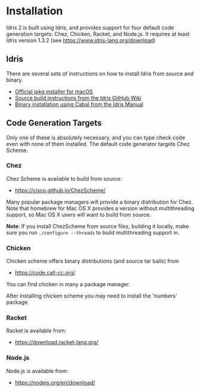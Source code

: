 # Installation

Idris 2 is built using Idris, and provides support for four default code
generation targets: Chez, Chicken, Racket, and Node.js.  It requires at
least Idris version 1.3.2 (see https://www.idris-lang.org/download)

## Idris

There are several sets of instructions on how to install Idris from source and
binary.

+ [Official ipkg installer for macOS](https://www.idris-lang.org/pkgs/idris-current.pkg)
+ [Source build instructions from the Idris GitHub Wiki](https://github.com/idris-lang/Idris-dev/wiki/Installation-Instructions)
+ [Binary installation using Cabal from the Idris Manual](https://idris.readthedocs.io/en/latest/tutorial/starting.html)

## Code Generation Targets

Only one of these is absolutely necessary, and you can type check code even
with none of them installed. The default code generator targets Chez Scheme.

### Chez

Chez Scheme is available to build from source:

+ https://cisco.github.io/ChezScheme/

Many popular package managers will provide a binary distribution for Chez. Note
that homebrew for Mac OS X provides a version without multithreading support, so
Mac OS X users will want to build from source.

**Note**: If you install ChezScheme from source files, building it locally, make sure
you run `./configure --threads` to build multithreading support in.

### Chicken

Chicken scheme offers binary distributions (and source tar balls) from

+ https://code.call-cc.org/

You can find chicken in many a package manager.

After installing chicken scheme you may need to install the 'numbers' package.

### Racket

Racket is available from:

+ https://download.racket-lang.org/

### Node.js

Node.js is available from:

+ https://nodejs.org/en/download/
